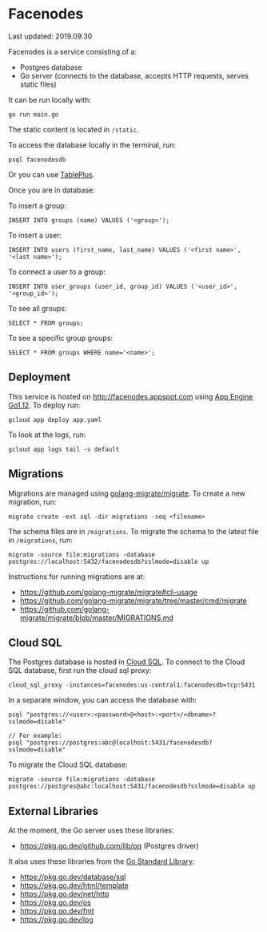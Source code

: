 # Facenodes

Last updated: 2019.09.30

Facenodes is a service consisting of a:
- Postgres database
- Go server (connects to the database, accepts HTTP requests, serves static files)

It can be run locally with:

```
go run main.go
```

The static content is located in `/static`. 

To access the database locally in the terminal, run:
```
psql facenodesdb
```

Or you can use [TablePlus](https://tableplus.com/).

Once you are in database:

To insert a group:
```
INSERT INTO groups (name) VALUES ('<group>');
```

To insert a user:
```
INSERT INTO users (first_name, last_name) VALUES ('<first name>', '<last name>');
```

To connect a user to a group:
```
INSERT INTO user_groups (user_id, group_id) VALUES ('<user_id>', '<group_id>');
```

To see all groups:
```
SELECT * FROM groups;
```

To see a specific group groups:
```
SELECT * FROM groups WHERE name='<name>';
```

## Deployment
This service is hosted on http://facenodes.appspot.com using [App Engine Go1.12](https://cloud.google.com/appengine/docs/standard/go112/). To deploy run:

```
gcloud app deploy app.yaml
```

To look at the logs, run:

```
gcloud app logs tail -s default
```

## Migrations
Migrations are managed using [golang-migrate/migrate](https://github.com/golang-migrate/migrate). To create a new migration, run:
```
migrate create -ext sql -dir migrations -seq <filename>
```

The schema files are in `/migrations`. To migrate the schema to the latest file in `/migrations`, run:
```
migrate -source file:migrations -database postgres://localhost:5432/facenodesdb?sslmode=disable up
```

Instructions for running migrations are at:
- https://github.com/golang-migrate/migrate#cli-usage
- https://github.com/golang-migrate/migrate/tree/master/cmd/migrate
- https://github.com/golang-migrate/migrate/blob/master/MIGRATIONS.md

## Cloud SQL
The Postgres database is hosted in [Cloud SQL](https://console.cloud.google.com/sql/instances/facenodesdb/overview?project=facenodes). To connect to the Cloud SQL database, first run the cloud sql proxy:

```
cloud_sql_proxy -instances=facenodes:us-central1:facenodesdb=tcp:5431
```

In a separate window, you can access the database with:

```
psql "postgres://<user>:<password>@<host>:<port>/<dbname>?sslmode=disable"

// For example:
psql "postgres://postgres:abc@localhost:5431/facenodesdb?sslmode=disable"
```

To migrate the Cloud SQL database: 
```
migrate -source file:migrations -database postgres://postgres@abc:localhost:5431/facenodesdb?sslmode=disable up
```

## External Libraries
At the moment, the Go server uses these libraries:
- https://pkg.go.dev/github.com/lib/pq (Postgres driver)

It also uses these libraries from the [Go Standard Library](https://golang.org/pkg/):
- https://pkg.go.dev/database/sql
- https://pkg.go.dev/html/template
- https://pkg.go.dev/net/http
- https://pkg.go.dev/os
- https://pkg.go.dev/fmt
- https://pkg.go.dev/log
